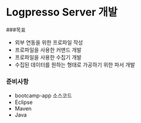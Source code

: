 # Logpresso Server 개발



###목표 

* 외부 연동을 위한 프로파일 작성
* 프로파일을 사용한 커맨드 개발
* 프로파일을 사용한 수집기 개발
* 수집된 데이터를 원하는 형태로 가공하기 위한 파서 개발

### 준비사항

* bootcamp-app 소스코드
* Eclipse
* Maven
* Java